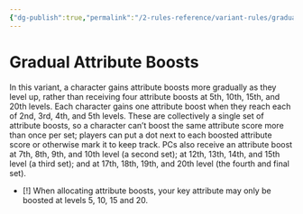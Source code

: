 ```yaml
---
{"dg-publish":true,"permalink":"/2-rules-reference/variant-rules/gradual-ability-boosts/"}
---
```


# Gradual Attribute Boosts

In this variant, a character gains attribute boosts more gradually as they level up, rather than receiving four attribute boosts at 5th, 10th, 15th, and 20th levels. Each character gains one attribute boost when they reach each of 2nd, 3rd, 4th, and 5th levels. These are collectively a single set of attribute boosts, so a character can’t boost the same attribute score more than once per set; players can put a dot next to each boosted attribute score or otherwise mark it to keep track. PCs also receive an attribute boost at 7th, 8th, 9th, and 10th level (a second set); at 12th, 13th, 14th, and 15th level (a third set); and at 17th, 18th, 19th, and 20th level (the fourth and final set).  

- [!] When allocating attribute boosts, your key attribute may only be boosted at levels 5, 10, 15 and 20. 
  





